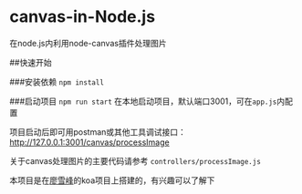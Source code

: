 # canvas-in-Node.js
在node.js内利用node-canvas插件处理图片

##快速开始

###安装依赖
`npm install`

###启动项目
`npm run start`
在本地启动项目，默认端口3001，可在`app.js`内配置

项目启动后即可用postman或其他工具调试接口：
http://127.0.0.1:3001/canvas/processImage

关于canvas处理图片的主要代码请参考 
`controllers/processImage.js`

本项目是在[廖雪峰](https://github.com/michaelliao/learn-javascript.git)的koa项目上搭建的，有兴趣可以了解下


